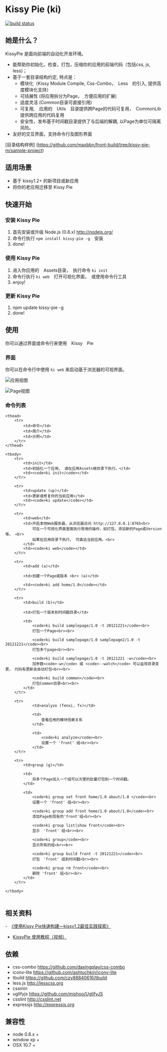 # Kissy Pie (ki)

[![build status](https://secure.travis-ci.org/maxbbn/front-build.png)](http://travis-ci.org/maxbbn/front-build)

## 她是什么？

KissyPie 是面向前端的自动化开发环境。

- 能帮助你初始化，检查，打包，压缩你的应用的前端代码（包括css, js, less)；
- 基于一套目录结构约定, 特点是：
    - 模块化（Kissy Module Compile, Css-Combo，　Less　的引入, 提供高度模块化支持）
    - 可括展性 (将应用拆分为Page，　方便应用的扩展)
    - 适度灵活 (Common目录可直接引用)
    - 可复用,　应用的　Utils　目录提供跨Page的代码可复用，　CommonLib 提供跨应用的代码复用
    - 安全性，发布基于时间戳目录提供了与后端的解耦, 以Page为单位可隔离风险。
- 友好的交互界面，支持命令行及图形界面


[目录结构样例] (https://github.com/maxbbn/front-build/tree/kissy-pie-m/sample-project)

## 适用场景

- 基于 kissy1.2+ 的新项目或新应用
- 将你的老应用迁移至 Kissy Pie

## 快速开始

### 安装 Kissy Pie

1. 首先安装或升级 Node.js (0.8.x) http://nodejs.org/
2. 命令行执行 `npm install kissy-pie -g`　安装
3. done!

### 使用 Kissy Pie
1. 进入你应用的　Assets目录，　执行命令 `ki init`
2. 命令行执行 `ki web`　打开可视化界面，　或使用命令行工具
3. enjoy!

### 更新 Kissy Pie

1. npm update kissy-pie -g
2. done!


## 使用
你可以通过界面或命令行来使用　Kissy　Pie

### 界面

你可以在命令行中使用 `ki web` 来启动基于浏览器的可视界面。

![ 应用视图 ](http://farm9.staticflickr.com/8454/7886120632_ca6762affa_b.jpg)

![ Page视图 ](http://farm9.staticflickr.com/8454/7886122594_1b457cc29c_b.jpg)

### 命令列表

<table>

    <thead>
        <tr>
            <td>命令</td>
            <td>简介</td>
            <td>示例</td>
        </tr>
    </thead>

    <tbody>
        <tr>
            <td>init</td>
            <td>初始化一个应用， 请在应用Assets根目录下执行。</td>
            <td><code>ki init</code></td>
        </tr>

        <tr>
            <td>update (up)</td>
            <td>更新或修复你的当前应用</td>
            <td><code>ki update</code></td>
        </tr>

        <tr>
            <td>web</td>
            <td>开启本地Web服务器，从浏览器访问 http://127.0.0.1:8765<br>
                可在一个可视化界面里面执行常用的操作，如打包，添加新的Page或Version等。 <br>
                如果在应用目录下执行， 可直达当前应用。<br>
            </td>
            <td><code>ki web</code></td>
        </tr>

        <tr>
            <td>add (a)</td>
            
            <td>创建一个Page或版本 <br> (a)</td>
            
            <td><code>ki add home/1.0</code></td>
        </tr>

        <tr>
            <td>build (b)</td>
            
            <td>打包一个版本到时间戳目录</td>
            
            <td>
                <code>ki build samplepage/1.0 -t 20121221</code><br>
                打包一个Page<br><br>
                
                <code>ki build samplepage/1.0 samplepage2/1.0 -t 20121221</code><br>
                打包多个page<br><br>
                
                <code>ki build samplepage/1.0 -t 20121221 -w</code><br>
                加参数<code>-w</code> 或 <code>--watch</code> 可以监视目录变更，　代码有更新会自动打包<br><br>
                
                <code>ki build common</code><br>
                打包Common目录<br><br>
            </td>
        </tr>

        <tr>
                <td>analyze (fenxi, fx)</td>

                <td>
                    查看应用的模块信赖关系
                </td>

                <td>
                    <code>ki analyze</code><br>
                    设置一个 'front' 组<br><br>
                </td>
        </tr>

        <tr>
            <td>group (g)</td>

            <td>
                将多个Page加入一个组可以方便的批量打包到一个时间戳。
            </td>
            
            <td>
                <code>ki group set front home/1.0 about/1.0 </code><br>
                设置一个 'front' 组<br><br>
                
                <code>ki group add front home/1.0 about/1.0</code><br>
                添加Page到现有的'front'组<br><br>
                
                <code>ki group list|show front</code><br>
                显示　'front' 组<br><br>
                
                <code>ki group</code><br>
                显示所有的组<br><br>
                
                <code>ki group build front -t 20121221</code><br>
                打包　'front' 组到时间戳<br><br>
                
                <code>ki group rm front</code><br>
                删除 'front' 组<br><br>
            </td>
        </tr>

    </tbody>
</table>





## 相关资料
-　[《使用Kissy Pie快速构建—kissy1.2最佳实践探索》](http://www.36ria.com/5536)
-  [ KissyPie 使用教程（视频） ](http://v.youku.com/v_show/id_XNDQ3NjQ4MDA0.html) 

## 依赖

- css-combo https://github.com/daxingplay/css-combo
- iconv-lite https://github.com/ashtuchkin/iconv-lite
- tbuild https://github.com/czy88840616/tbuild
- less.js http://lesscss.org
- cssmin 
- uglifyjs https://github.com/mishoo/UglifyJS
- csslint http://csslint.net
- expressjs http://expressjs.org


## 兼容性

* node 0.8.x +
* window xp +
* OSX 10.7 +
